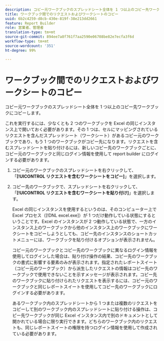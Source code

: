 ```yaml
---
description: コピー元ワークブックのスプレッドシート全体を 1 つ以上のコピー先ワークブックにコピーします。
title: ワークブック間でのリクエストおよびワークシートのコピー
uuid: 6b2c4259-d8cb-430e-819f-38e213dd2661
feature: Report Builder
role: 営業者、管理者
translation-type: tm+mt
source-git-commit: 894ee7a8f761f7aa2590e06708be82e7ecfa3f6d
workflow-type: tm+mt
source-wordcount: '351'
ht-degree: 99%

---
```



# ワークブック間でのリクエストおよびワークシートのコピー

コピー元ワークブックのスプレッドシート全体を 1 つ以上のコピー先ワークブックにコピーします。

これを実行するには、少なくとも 2 つのワークブックを Excel の同じインスタンス上で開いておく必要があります。その 1 つは、セルにマッピングされているリクエストを含んだスプレッドシート（ワークシート）があるコピー元のワークブックであり、もう 1 つのワークブックがコピー先になります。リクエストを含むスプレッドシートを貼り付けるには、新しいコピー先のワークブックごとに、コピー元のワークブックと同じログイン情報を使用して   report builder にログインする必要があります。
1. コピー元のワークブックのスプレッドシートを右クリックして、「**[!UICONTROL リクエストを含むワークシートをコピー]**」を選択します。
1. コピー先のワークブックで、スプレッドシートを右クリックして、「**[!UICONTROL リクエストを含むワークシートを貼り付け]**」を選択します。

   Excel の同じインスタンスを使用するというのは、そのコンピューター上で Excel プロセス（[!DNL excel.exe]）が 1 つだけ動作している状態にするということです。Excel のインスタンスが 2 つ動作している状態で、一方のインスタンス上のワークブックから他のインスタンス上のワークブックにワークシートをコピーしようとしても、コピー先のインスタンスのショートカットメニューには、ワークブックを貼り付けるオプションが表示されません。

   コピー元のワークブックとコピー先のワークブックに異なるログイン情報を使用してログインした場合は、貼り付け操作の結果、コピー先のワークブックの書式に影響する要素のみが表示されます。指定されたレポートスイート（コピー元のワークブック）から派生したリクエストの情報はコピー先のワークブックで使用できないことを示すメッセージが表示されます。コピー先のワークブックに貼り付けられたリクエストを表示するには、コピー元のワークブックと同じレポートスイートを使用してコピー先のワークブックにログインする必要があります。

   あるワークブック内のスプレッドシートから 1 つまたは複数のリクエストをコピーして別のワークブック内のスプレッドシートに貼り付ける操作は、コピー先ワークブックが同じ Excel インスタンス内で別のドキュメントとして開かれている場合に限り実行できます。どちらのワークブック内のリクエストも、同じレポートスイートの権限を持つログイン情報を使用して作成されている必要があります。
